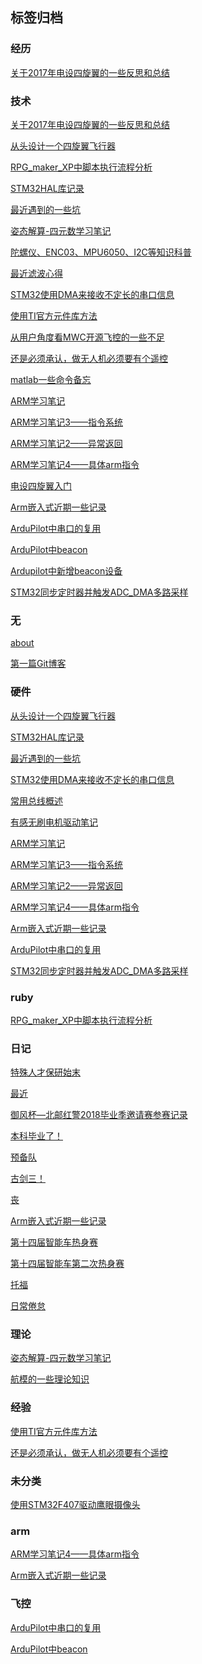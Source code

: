 ## 标签归档
### 经历
[关于2017年电设四旋翼的一些反思和总结](https://github.com/Ncerzzk/MyBlog/blob/master/关于2017年电设四旋翼的一些反思和总结.md)
### 技术
[关于2017年电设四旋翼的一些反思和总结](https://github.com/Ncerzzk/MyBlog/blob/master/关于2017年电设四旋翼的一些反思和总结.md)
[从头设计一个四旋翼飞行器](https://github.com/Ncerzzk/MyBlog/blob/master/从头设计一个四旋翼飞行器.md)
[RPG_maker_XP中脚本执行流程分析](https://github.com/Ncerzzk/MyBlog/blob/master/RPG_maker_XP中脚本执行流程分析.md)
[STM32HAL库记录](https://github.com/Ncerzzk/MyBlog/blob/master/STM32HAL库记录.md)
[最近遇到的一些坑](https://github.com/Ncerzzk/MyBlog/blob/master/最近遇到的一些坑.md)
[姿态解算-四元数学习笔记](https://github.com/Ncerzzk/MyBlog/blob/master/姿态解算-四元数学习笔记.md)
[陀螺仪、ENC03、MPU6050、I2C等知识科普](https://github.com/Ncerzzk/MyBlog/blob/master/陀螺仪、ENC03、MPU6050、I2C等知识科普.md)
[最近滤波心得](https://github.com/Ncerzzk/MyBlog/blob/master/最近滤波心得.md)
[STM32使用DMA来接收不定长的串口信息](https://github.com/Ncerzzk/MyBlog/blob/master/STM32使用DMA来接收不定长的串口信息.md)
[使用TI官方元件库方法](https://github.com/Ncerzzk/MyBlog/blob/master/使用TI官方元件库方法.md)
[从用户角度看MWC开源飞控的一些不足](https://github.com/Ncerzzk/MyBlog/blob/master/从用户角度看MWC开源飞控的一些不足.md)
[还是必须承认，做无人机必须要有个遥控](https://github.com/Ncerzzk/MyBlog/blob/master/还是必须承认，做无人机必须要有个遥控.md)
[matlab一些命令备忘](https://github.com/Ncerzzk/MyBlog/blob/master/matlab一些命令备忘.md)
[ARM学习笔记](https://github.com/Ncerzzk/MyBlog/blob/master/ARM学习笔记.md)
[ARM学习笔记3——指令系统](https://github.com/Ncerzzk/MyBlog/blob/master/ARM学习笔记3——指令系统.md)
[ARM学习笔记2——异常返回](https://github.com/Ncerzzk/MyBlog/blob/master/ARM学习笔记2——异常返回.md)
[ARM学习笔记4——具体arm指令](https://github.com/Ncerzzk/MyBlog/blob/master/ARM学习笔记4——具体arm指令.md)
[电设四旋翼入门](https://github.com/Ncerzzk/MyBlog/blob/master/电设四旋翼入门.md)
[Arm嵌入式近期一些记录](https://github.com/Ncerzzk/MyBlog/blob/master/Arm嵌入式近期一些记录.md)
[ArduPilot中串口的复用](https://github.com/Ncerzzk/MyBlog/blob/master/ArduPilot中串口的复用.md)
[ArduPilot中beacon](https://github.com/Ncerzzk/MyBlog/blob/master/ArduPilot中beacon.md)
[Ardupilot中新增beacon设备](https://github.com/Ncerzzk/MyBlog/blob/master/Ardupilot中新增beacon设备.md)
[STM32同步定时器并触发ADC_DMA多路采样](https://github.com/Ncerzzk/MyBlog/blob/master/STM32同步定时器并触发ADC_DMA多路采样.md)
### 无
[about](https://github.com/Ncerzzk/MyBlog/blob/master/about.md)
[第一篇Git博客](https://github.com/Ncerzzk/MyBlog/blob/master/第一篇Git博客.md)
### 硬件
[从头设计一个四旋翼飞行器](https://github.com/Ncerzzk/MyBlog/blob/master/从头设计一个四旋翼飞行器.md)
[STM32HAL库记录](https://github.com/Ncerzzk/MyBlog/blob/master/STM32HAL库记录.md)
[最近遇到的一些坑](https://github.com/Ncerzzk/MyBlog/blob/master/最近遇到的一些坑.md)
[STM32使用DMA来接收不定长的串口信息](https://github.com/Ncerzzk/MyBlog/blob/master/STM32使用DMA来接收不定长的串口信息.md)
[常用总线概述](https://github.com/Ncerzzk/MyBlog/blob/master/常用总线概述.md)
[有感无刷电机驱动笔记](https://github.com/Ncerzzk/MyBlog/blob/master/有感无刷电机驱动笔记.md)
[ARM学习笔记](https://github.com/Ncerzzk/MyBlog/blob/master/ARM学习笔记.md)
[ARM学习笔记3——指令系统](https://github.com/Ncerzzk/MyBlog/blob/master/ARM学习笔记3——指令系统.md)
[ARM学习笔记2——异常返回](https://github.com/Ncerzzk/MyBlog/blob/master/ARM学习笔记2——异常返回.md)
[ARM学习笔记4——具体arm指令](https://github.com/Ncerzzk/MyBlog/blob/master/ARM学习笔记4——具体arm指令.md)
[Arm嵌入式近期一些记录](https://github.com/Ncerzzk/MyBlog/blob/master/Arm嵌入式近期一些记录.md)
[ArduPilot中串口的复用](https://github.com/Ncerzzk/MyBlog/blob/master/ArduPilot中串口的复用.md)
[STM32同步定时器并触发ADC_DMA多路采样](https://github.com/Ncerzzk/MyBlog/blob/master/STM32同步定时器并触发ADC_DMA多路采样.md)
### ruby
[RPG_maker_XP中脚本执行流程分析](https://github.com/Ncerzzk/MyBlog/blob/master/RPG_maker_XP中脚本执行流程分析.md)
### 日记
[特殊人才保研始末](https://github.com/Ncerzzk/MyBlog/blob/master/特殊人才保研始末.md)
[最近](https://github.com/Ncerzzk/MyBlog/blob/master/最近.md)
[御风杯—北邮红警2018毕业季邀请赛参赛记录](https://github.com/Ncerzzk/MyBlog/blob/master/御风杯—北邮红警2018毕业季邀请赛参赛记录.md)
[本科毕业了！](https://github.com/Ncerzzk/MyBlog/blob/master/本科毕业了！.md)
[预备队](https://github.com/Ncerzzk/MyBlog/blob/master/预备队.md)
[古剑三！](https://github.com/Ncerzzk/MyBlog/blob/master/古剑三！.md)
[丧](https://github.com/Ncerzzk/MyBlog/blob/master/丧.md)
[Arm嵌入式近期一些记录](https://github.com/Ncerzzk/MyBlog/blob/master/Arm嵌入式近期一些记录.md)
[第十四届智能车热身赛](https://github.com/Ncerzzk/MyBlog/blob/master/第十四届智能车热身赛.md)
[第十四届智能车第二次热身赛](https://github.com/Ncerzzk/MyBlog/blob/master/第十四届智能车第二次热身赛.md)
[托福](https://github.com/Ncerzzk/MyBlog/blob/master/托福.md)
[日常倦怠](https://github.com/Ncerzzk/MyBlog/blob/master/日常倦怠.md)
### 理论
[姿态解算-四元数学习笔记](https://github.com/Ncerzzk/MyBlog/blob/master/姿态解算-四元数学习笔记.md)
[航模的一些理论知识](https://github.com/Ncerzzk/MyBlog/blob/master/航模的一些理论知识.md)
### 经验
[使用TI官方元件库方法](https://github.com/Ncerzzk/MyBlog/blob/master/使用TI官方元件库方法.md)
[还是必须承认，做无人机必须要有个遥控](https://github.com/Ncerzzk/MyBlog/blob/master/还是必须承认，做无人机必须要有个遥控.md)
### 未分类
[使用STM32F407驱动鹰眼摄像头](https://github.com/Ncerzzk/MyBlog/blob/master/使用STM32F407驱动鹰眼摄像头.md)
### arm
[ARM学习笔记4——具体arm指令](https://github.com/Ncerzzk/MyBlog/blob/master/ARM学习笔记4——具体arm指令.md)
[Arm嵌入式近期一些记录](https://github.com/Ncerzzk/MyBlog/blob/master/Arm嵌入式近期一些记录.md)
### 飞控
[ArduPilot中串口的复用](https://github.com/Ncerzzk/MyBlog/blob/master/ArduPilot中串口的复用.md)
[ArduPilot中beacon](https://github.com/Ncerzzk/MyBlog/blob/master/ArduPilot中beacon.md)
